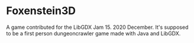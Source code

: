# Foxenstein3D
A game contributed for the LibGDX Jam 15. 2020 December.
It's supposed to be a first person dungeoncrawler game made with Java and LibGDX.
